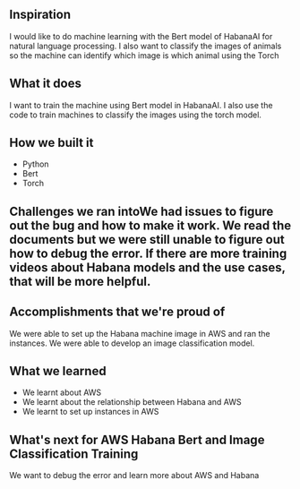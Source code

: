 ## Inspiration
I would like to do machine learning with the Bert model of HabanaAI for natural language processing. I also want to classify the images of animals so the machine can identify which image is which animal using the Torch 

## What it does
I want to train the machine using Bert model in HabanaAI. I also use the code to train machines to classify the images using the torch model. 

## How we built it
- Python
- Bert
- Torch

## Challenges we ran intoWe had issues to figure out the bug and how to make it work. We read the documents but we were still unable to figure out how to debug the error. If there are more training videos about Habana models and the use cases, that will be more helpful. 

## Accomplishments that we're proud of
We were able to set up the Habana machine image in AWS and ran the instances. We were able to develop an image classification model.

## What we learned
- We learnt about AWS
- We learnt about the relationship between Habana and AWS
- We learnt to set up instances in AWS

## What's next for AWS Habana Bert and Image Classification Training
We want to debug the error and learn more about AWS and Habana
